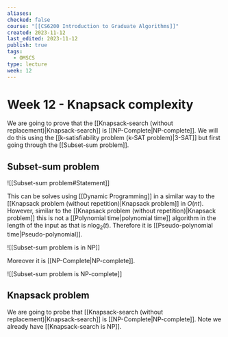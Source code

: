 ```yaml
---
aliases: 
checked: false
course: "[[CS6200 Introduction to Graduate Algorithms]]"
created: 2023-11-12
last_edited: 2023-11-12
publish: true
tags:
  - OMSCS
type: lecture
week: 12
---
```

# Week 12 - Knapsack complexity

We are going to prove that the [[Knapsack-search (without replacement)|Knapsack-search]] is [[NP-Complete|NP-complete]]. We will do this using the [[k-satisfiability problem (k-SAT problem)|3-SAT]] but first going through the [[Subset-sum problem]].

## Subset-sum problem

![[Subset-sum problem#Statement]]

This can be solves using [[Dynamic Programming]] in a similar way to the [[Knapsack problem (without repetition)|Knapsack problem]] in $O(nt)$. However, similar to the [[Knapsack problem (without repetition)|Knapsack problem]] this is not a [[Polynomial time|polynomial time]] algorithm in the length of the input as that is $n\log_2(t)$. Therefore it is [[Pseudo-polynomial time|Pseudo-polynomial]].

![[Subset-sum problem is in NP]]

Moreover it is [[NP-Complete|NP-complete]].

![[Subset-sum problem is NP-complete]]

## Knapsack problem

We are going to probe that [[Knapsack-search (without replacement)|Knapsack-search]] is [[NP-Complete|NP-complete]]. Note we already have [[Knapsack-search is NP]].

